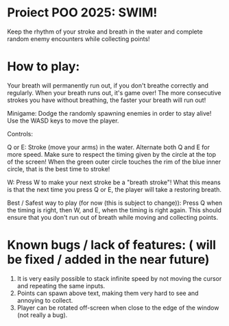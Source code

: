 # Proiect POO 2025: SWIM!

Keep the rhythm of your stroke and breath in the water and complete random enemy encounters while collecting points!

# How to play:

Your breath will permanently run out, if you don't breathe correctly and regularly. When your breath runs out, it's game over!
The more consecutive strokes you have without breathing, the faster your breath will run out!

Minigame: Dodge the randomly spawning enemies in order to stay alive! Use the WASD keys to move the player.

Controls:

Q or E: Stroke (move your arms) in the water. Alternate both Q and E for more speed. Make sure to respect the timing given by the circle at the top of the screen! When the green outer circle touches the rim of the
blue inner circle, that is the best time to stroke!

W: Press W to make your next stroke be a "breath stroke"! What this means is that the next time you press Q or E, the player will take a restoring breath.

Best / Safest way to play (for now (this is subject to change)): Press Q when the timing is right, then W, and E, when the timing is right again. This should ensure that you don't run out of breath while moving and collecting points.

# Known bugs / lack of features: ( will be fixed / added in the near future)

1. It is very easily possible to stack infinite speed by not moving the cursor and repeating the same inputs.
2. Points can spawn above text, making them very hard to see and annoying to collect.
3. Player can be rotated off-screen when close to the edge of the window (not really a bug).